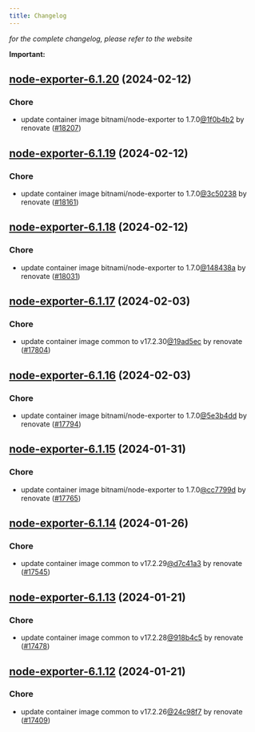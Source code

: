 ```yaml
---
title: Changelog
---
```



*for the complete changelog, please refer to the website*

**Important:**











## [node-exporter-6.1.20](https://github.com/truecharts/charts/compare/node-exporter-6.1.19...node-exporter-6.1.20) (2024-02-12)

### Chore



- update container image bitnami/node-exporter to 1.7.0[@1f0b4b2](https://github.com/1f0b4b2) by renovate ([#18207](https://github.com/truecharts/charts/issues/18207))


## [node-exporter-6.1.19](https://github.com/truecharts/charts/compare/node-exporter-6.1.18...node-exporter-6.1.19) (2024-02-12)

### Chore



- update container image bitnami/node-exporter to 1.7.0[@3c50238](https://github.com/3c50238) by renovate ([#18161](https://github.com/truecharts/charts/issues/18161))


## [node-exporter-6.1.18](https://github.com/truecharts/charts/compare/node-exporter-6.1.17...node-exporter-6.1.18) (2024-02-12)

### Chore



- update container image bitnami/node-exporter to 1.7.0[@148438a](https://github.com/148438a) by renovate ([#18031](https://github.com/truecharts/charts/issues/18031))


## [node-exporter-6.1.17](https://github.com/truecharts/charts/compare/node-exporter-6.1.16...node-exporter-6.1.17) (2024-02-03)

### Chore



- update container image common to v17.2.30[@19ad5ec](https://github.com/19ad5ec) by renovate ([#17804](https://github.com/truecharts/charts/issues/17804))


## [node-exporter-6.1.16](https://github.com/truecharts/charts/compare/node-exporter-6.1.15...node-exporter-6.1.16) (2024-02-03)

### Chore



- update container image bitnami/node-exporter to 1.7.0[@5e3b4dd](https://github.com/5e3b4dd) by renovate ([#17794](https://github.com/truecharts/charts/issues/17794))


## [node-exporter-6.1.15](https://github.com/truecharts/charts/compare/node-exporter-6.1.14...node-exporter-6.1.15) (2024-01-31)

### Chore



- update container image bitnami/node-exporter to 1.7.0[@cc7799d](https://github.com/cc7799d) by renovate ([#17765](https://github.com/truecharts/charts/issues/17765))


## [node-exporter-6.1.14](https://github.com/truecharts/charts/compare/node-exporter-6.1.13...node-exporter-6.1.14) (2024-01-26)

### Chore



- update container image common to v17.2.29[@d7c41a3](https://github.com/d7c41a3) by renovate ([#17545](https://github.com/truecharts/charts/issues/17545))


## [node-exporter-6.1.13](https://github.com/truecharts/charts/compare/node-exporter-6.1.12...node-exporter-6.1.13) (2024-01-21)

### Chore



- update container image common to v17.2.28[@918b4c5](https://github.com/918b4c5) by renovate ([#17478](https://github.com/truecharts/charts/issues/17478))


## [node-exporter-6.1.12](https://github.com/truecharts/charts/compare/node-exporter-6.1.11...node-exporter-6.1.12) (2024-01-21)

### Chore



- update container image common to v17.2.26[@24c98f7](https://github.com/24c98f7) by renovate ([#17409](https://github.com/truecharts/charts/issues/17409))

